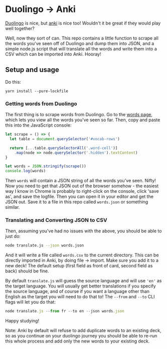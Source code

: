 # Duolingo -> Anki

[Duolingo](https://www.duolingo.com/) is nice, but
[anki](https://apps.ankiweb.net/index.html) is nice too! Wouldn't it be
great if they would play well together?

Well, now they sort of can. This repo contains a little function to scrape
all the words you've seen off of Duolingo and dump them into JSON, and
a simple node.js script that will translate all the words and write them
into a CSV which can be imported into Anki. Hooray!

## Setup and usage

Do this:

```
yarn install --pure-lockfile
```

### Getting words from Duolingo

The first thing is to scrape words from Duolingo. Go to the [words
page](https://www.duolingo.com/words), which lets you view all the words
you've seen so far. Then, copy and paste this into the JavaScript console:

```js
let scrape = () => {
  let table = document.querySelector('#vocab-rows')

  return [...table.querySelectorAll('.word-cell')]
    .map(node => node.querySelector('.hidden').textContent)
}

let words = JSON.stringify(scrape())
console.log(words)
```

Then `words` will contain a JSON string of all the words you've seen.
Nifty! Now you need to get that JSON out of the browser somehow - the
easiest way I know in Chrome is probably to right-click on the console,
click 'save as', and save the logfile. Then you can open it in your editor
and get the JSON out. Save it to a file in this repo called `words.json`
or something similar.

### Translating and Converting JSON to CSV

Then, assuming you've had no issues with the above, you should be able to
just do:

```sh
node translate.js --json words.json
```

And it will write a file called `words.csv` to the current directory. This
can be directly imported in Anki, by doing file -> import. Make sure you
add it to a new deck! The default setup (first field as front of card,
second field as back) should be fine.

By default `translate.js` will guess the source language and will use
`'en'` as the target language. You will usually get better translations if
you specify the source language, and of course if you want a language
other than English as the target you will need to do that to! The `--from`
and `--to` CLI flags will let you do that:

```js
node translate.js --from fr --to en --json words.json
```

Happy studying!

Note: Anki by default will refuse to add duplicate words to an existing
deck, so as you continue on your duolingo journey you should be able to
re-run this whole process and add only the new words to your existing
deck.
